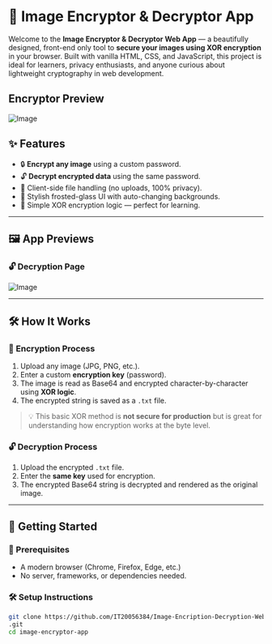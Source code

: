 # 🔐 Image Encryptor & Decryptor App

Welcome to the **Image Encryptor & Decryptor Web App** — a beautifully designed, front-end only tool to **secure your images using XOR encryption** in your browser. Built with vanilla HTML, CSS, and JavaScript, this project is ideal for learners, privacy enthusiasts, and anyone curious about lightweight cryptography in web development.

## Encryptor Preview
![Image](https://github.com/user-attachments/assets/1.png)

## ✨ Features

- 🔒 **Encrypt any image** using a custom password.
- 🔓 **Decrypt encrypted data** using the same password.
- 📁 Client-side file handling (no uploads, 100% privacy).
- 🎨 Stylish frosted-glass UI with auto-changing backgrounds.
- 🧠 Simple XOR encryption logic — perfect for learning.

---

## 🖼️ App Previews

### 🔓 Decryption Page
![Image](https://github.com/user-attachments/assets/63a9d052-5225-4dca-ad31-dee8340f3824)

---

## 🛠️ How It Works

### 🔐 Encryption Process

1. Upload any image (JPG, PNG, etc.).
2. Enter a custom **encryption key** (password).
3. The image is read as Base64 and encrypted character-by-character using **XOR logic**.
4. The encrypted string is saved as a `.txt` file.

> 💡 This basic XOR method is **not secure for production** but is great for understanding how encryption works at the byte level.

### 🔓 Decryption Process

1. Upload the encrypted `.txt` file.
2. Enter the **same key** used for encryption.
3. The encrypted Base64 string is decrypted and rendered as the original image.

---

## 🚀 Getting Started

### 🧩 Prerequisites

- A modern browser (Chrome, Firefox, Edge, etc.)
- No server, frameworks, or dependencies needed.

### 🛠️ Setup Instructions

```bash
git clone https://github.com/IT20056384/Image-Encription-Decryption-WebApp
.git
cd image-encryptor-app

